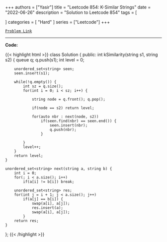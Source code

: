 
+++
authors = ["Yasir"]
title = "Leetcode 854: K-Similar Strings"
date = "2022-06-26"
description = "Solution to Leetcode 854"
tags = [
    
]
categories = [
    "Hard"
]
series = ["Leetcode"]
+++



[`Problem Link`](https://leetcode.com/problems/k-similar-strings/description/)

---

**Code:**

{{< highlight html >}}
class Solution {
public:
    int kSimilarity(string s1, string s2) {
        queue<string> q;
        q.push(s1);
        int level = 0;
        
        unordered_set<string> seen;
        seen.insert(s1);
        
        while(!q.empty()) {
            int sz = q.size();
            for(int i = 0; i < sz; i++) {

                string node = q.front(); q.pop();

                if(node == s2) return level;
                
                for(auto nbr : next(node, s2))
                    if(seen.find(nbr) == seen.end()) {
                        seen.insert(nbr);
                        q.push(nbr);
                    }

            }
            level++;
        }
        return level;
    }
    
    unordered_set<string> next(string a, string b) {
        int i = 0;
        for(; i < a.size(); i++)
            if(a[i] != b[i]) break;
        
        unordered_set<string> res;
        for(int j = i + 1; j < a.size(); j++)
            if(a[j] == b[i]) {
                swap(a[i], a[j]);
                res.insert(a);
                swap(a[i], a[j]);
            }
        return res;
    }
};
{{< /highlight >}}

